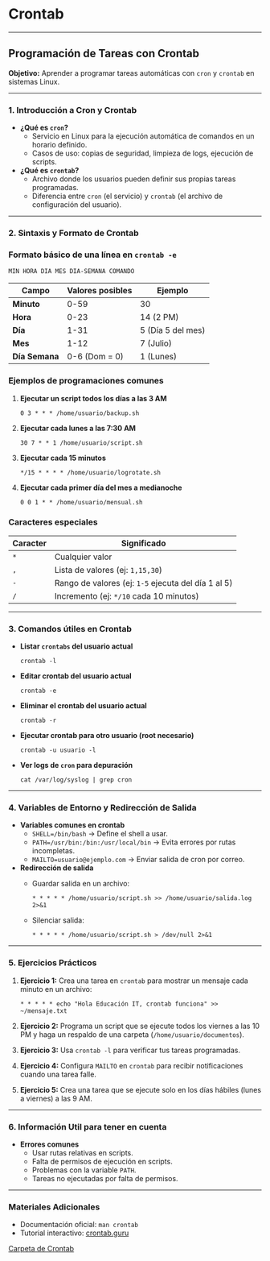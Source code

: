 # Crontab

---

## **Programación de Tareas con Crontab**

**Objetivo:** Aprender a programar tareas automáticas con `cron` y `crontab` en sistemas Linux.

---

### **1. Introducción a Cron y Crontab**

- **¿Qué es `cron`?**
    - Servicio en Linux para la ejecución automática de comandos en un horario definido.
    - Casos de uso: copias de seguridad, limpieza de logs, ejecución de scripts.
- **¿Qué es `crontab`?**
    - Archivo donde los usuarios pueden definir sus propias tareas programadas.
    - Diferencia entre `cron` (el servicio) y `crontab` (el archivo de configuración del usuario).

---

### **2. Sintaxis y Formato de Crontab**

### **Formato básico de una línea en `crontab -e`**

```
MIN HORA DIA MES DIA-SEMANA COMANDO
```

| Campo | Valores posibles | Ejemplo |
| --- | --- | --- |
| **Minuto** | 0-59 | 30 |
| **Hora** | 0-23 | 14 (2 PM) |
| **Día** | 1-31 | 5 (Día 5 del mes) |
| **Mes** | 1-12 | 7 (Julio) |
| **Día Semana** | 0-6 (Dom = 0) | 1 (Lunes) |

### **Ejemplos de programaciones comunes**

1. **Ejecutar un script todos los días a las 3 AM**
    
    ```
    0 3 * * * /home/usuario/backup.sh
    ```
    
2. **Ejecutar cada lunes a las 7:30 AM**
    
    ```
    30 7 * * 1 /home/usuario/script.sh
    ```
    
3. **Ejecutar cada 15 minutos**
    
    ```
    */15 * * * * /home/usuario/logrotate.sh
    ```
    
4. **Ejecutar cada primer día del mes a medianoche**
    
    ```
    0 0 1 * * /home/usuario/mensual.sh
    ```
    

### **Caracteres especiales**

| Caracter | Significado |
| --- | --- |
| `*` | Cualquier valor |
| `,` | Lista de valores (ej: `1,15,30`) |
| `-` | Rango de valores (ej: `1-5` ejecuta del día 1 al 5) |
| `/` | Incremento (ej: `*/10` cada 10 minutos) |

---

### **3. Comandos útiles en Crontab**

- **Listar `crontabs` del usuario actual**
    
    ```
    crontab -l
    ```
    
- **Editar crontab del usuario actual**
    
    ```
    crontab -e
    ```
    
- **Eliminar el crontab del usuario actual**
    
    ```
    crontab -r
    ```
    
- **Ejecutar crontab para otro usuario (root necesario)**
    
    ```
    crontab -u usuario -l
    ```
    
- **Ver logs de `cron` para depuración**
    
    ```
    cat /var/log/syslog | grep cron
    ```
    

---

### **4. Variables de Entorno y Redirección de Salida**

- **Variables comunes en crontab**
    - `SHELL=/bin/bash` → Define el shell a usar.
    - `PATH=/usr/bin:/bin:/usr/local/bin` → Evita errores por rutas incompletas.
    - `MAILTO=usuario@ejemplo.com` → Enviar salida de cron por correo.
- **Redirección de salida**
    - Guardar salida en un archivo:
        
        ```
        * * * * * /home/usuario/script.sh >> /home/usuario/salida.log 2>&1
        ```
        
    - Silenciar salida:
        
        ```
        * * * * * /home/usuario/script.sh > /dev/null 2>&1
        ```
        

---

### **5. Ejercicios Prácticos**

1. **Ejercicio 1:** Crea una tarea en `crontab` para mostrar un mensaje cada minuto en un archivo:
    
    ```
    * * * * * echo "Hola Educación IT, crontab funciona" >> ~/mensaje.txt
    ```
    
2. **Ejercicio 2:** Programa un script que se ejecute todos los viernes a las 10 PM y haga un respaldo de una carpeta (`/home/usuario/documentos`).
3. **Ejercicio 3:** Usa `crontab -l` para verificar tus tareas programadas.
4. **Ejercicio 4:** Configura `MAILTO` en `crontab` para recibir notificaciones cuando una tarea falle.
5. **Ejercicio 5:** Crea una tarea que se ejecute solo en los días hábiles (lunes a viernes) a las 9 AM.

---

### **6. Información Util para tener en cuenta**

- **Errores comunes**
    - Usar rutas relativas en scripts.
    - Falta de permisos de ejecución en scripts.
    - Problemas con la variable `PATH`.
    - Tareas no ejecutadas por falta de permisos.

---

### **Materiales Adicionales**

- Documentación oficial: `man crontab`
- Tutorial interactivo: [crontab.guru](https://crontab.guru/)

[Carpeta de Crontab ](https://www.notion.so/Carpeta-de-Crontab-1b44c5c707118115be9ed137564451a2?pvs=21)